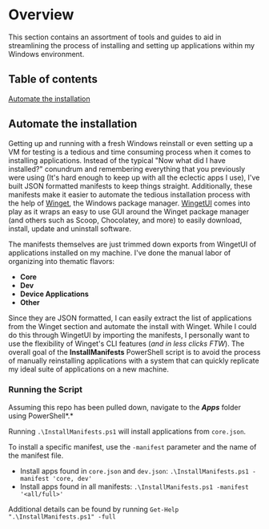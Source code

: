# Overview

This section contains an assortment of tools and guides to aid in streamlining the process of installing and setting up applications within my Windows environment.

## Table of contents

[Automate the installation](#automate-the-installation)

## Automate the installation

Getting up and running with a fresh Windows reinstall or even setting up a VM for testing is a tedious and time consuming process when it comes to installing applications. Instead of the typical "Now what did I have installed?" conundrum and remembering everything that you previously were using (It's hard enough to keep up with all the eclectic apps I use), I've built JSON formatted manifests to keep things straight.  Additionally, these manifests make it easier to automate the tedious installation process with the help of [Winget](https://github.com/microsoft/winget-cli), the Windows package manager.  [WingetUI](https://github.com/marticliment/WingetUI) comes into play as it wraps an easy to use GUI around the Winget package manager (and others such as Scoop, Chocolatey, and more) to easily download, install, update and uninstall software.

The manifests themselves are just trimmed down exports from WingetUI of applications installed on my machine. I've done the manual labor of organizing into thematic flavors:

- **Core**
- **Dev**
- **Device Applications**
- **Other**

Since they are JSON formatted, I can easily extract the list of applications from the Winget section and automate the install with Winget.  While I could do this through WingetUI by importing the manifests, I personally want to use the flexibility of Winget's CLI features (*and in less clicks FTW*). The overall goal of the **InstallManifests** PowerShell script is to avoid the process of manually reinstalling applications with a system that can quickly replicate my ideal suite of applications on a new machine.

### Running the Script

Assuming this repo has been pulled down, navigate to the ***Apps*** folder using PowerShell*.*

Running  `.\InstallManifests.ps1` will install applications from `core.json`.

To install a specific manifest, use the `-manifest` parameter and the name of the manifest file.

- Install apps found in `core.json` and `dev.json`: `.\InstallManifests.ps1 -manifest 'core, dev'`
- Install apps found in all manifests: `.\InstallManifests.ps1 -manifest '<all/full>'`

Additional details can be found by running `Get-Help ".\InstallManifests.ps1" -full`

